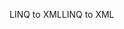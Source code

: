 <span data-ttu-id="3fffa-101">LINQ to XML</span><span class="sxs-lookup"><span data-stu-id="3fffa-101">LINQ to XML</span></span>